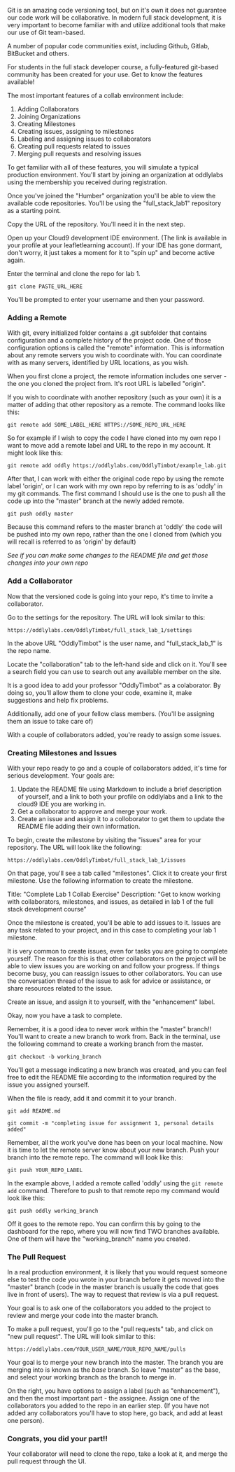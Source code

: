 Git is an amazing code versioning tool, but on it's own it does not guarantee our code work will be collaborative. In modern full stack development, it is very important to become familiar with and utilize additional tools that make our use of Git team-based.

A number of popular code communities exist, including Github, Gitlab, BitBucket and others.

For students in the full stack developer course, a fully-featured git-based community has been created for your use. Get to know the features available!

The most important features of a collab environment include:

1. Adding Collaborators
2. Joining Organizations
3. Creating Milestones
4. Creating issues, assigning to milestones
5. Labeling and assigning issues to collaborators
6. Creating pull requests related to issues
7. Merging pull requests and resolving issues

To get familiar with all of these features, you will simulate a typical production environment. You'll start by joining an organization at oddlylabs using the membership you received during registration.

Once you've joined the "Humber" organization you'll be able to view the available code repositories. You'll be using the "full_stack_lab1" repository as a starting point.

Copy the URL of the repository. You'll need it in the next step.

Open up your Cloud9 development IDE environment. (The link is available in your profile at your leafletlearning account). If your IDE has gone dormant, don't worry, it just takes a moment for it to "spin up" and become active again.

Enter the terminal and clone the repo for lab 1.

`git clone PASTE_URL_HERE`

You'll be prompted to enter your username and then your password.

### Adding a Remote

With git, every initialized folder contains a .git subfolder that contains configuration and a complete history of the project code. One of those configuration options is called the "remote" information. This is information about any remote servers you wish to coordinate with. You can coordinate with as many servers, identified by URL locations, as you wish.

When you first clone a project, the remote information includes one server - the one you cloned the project from. It's root URL is labelled "origin".

If you wish to coordinate with another repository (such as your own) it is a matter of adding that other repository as a remote. The command looks like this:

`git remote add SOME_LABEL_HERE HTTPS://SOME_REPO_URL_HERE`

So for example if I wish to copy the code I have cloned into my own repo I want to move add a remote label and URL to the repo in my account. It might look like this:

`git remote add oddly https://oddlylabs.com/OddlyTimbot/example_lab.git`

After that, I can work with either the original code repo by using the remote label 'origin', or I can work with my own repo by referring to is as 'oddly' in my git commands. The first command I should use is the one to push all the code up into the "master" branch at the newly added remote.

`git push oddly master`

Because this command refers to the master branch at 'oddly' the code will be pushed into my own repo, rather than the one I cloned from (which you will recall is referred to as 'origin' by default)

*See if you can make some changes to the README file and get those changes into your own repo*

### Add a Collaborator

Now that the versioned code is going into your repo, it's time to invite a collaborator.

Go to the settings for the repository. The URL will look similar to this:

`https://oddlylabs.com/OddlyTimbot/full_stack_lab_1/settings`

In the above URL "OddlyTimbot" is the user name, and "full_stack_lab_1" is the repo name.

Locate the "collaboration" tab to the left-hand side and click on it. You'll see a search field you can use to search out any available member on the site.

It is a good idea to add your professor "OddlyTimbot" as a colaborator. By doing so, you'll allow them to clone your code, examine it, make suggestions and help fix problems.

Additionally, add one of your fellow class members. (You'll be assigning them an issue to take care of)

With a couple of collaborators added, you're ready to assign some issues.

### Creating Milestones and Issues

With your repo ready to go and a couple of collaborators added, it's time for serious development. Your goals are:

1. Update the README file using Markdown to include a brief description of yourself, and a link to both your profile on oddlylabs and a link to the cloud9 IDE you are working in.
2. Get a collaborator to approve and merge your work.
3. Create an issue and assign it to a colloborator to get them to update the README file adding their own information.

To begin, create the milestone by visiting the "issues" area for your repository. The URL will look like the following:

`https://oddlylabs.com/OddlyTimbot/full_stack_lab_1/issues`

On that page, you'll see a tab called "milestones". Click it to create your first milestone. Use the following information to create the milestone.

Title: "Complete Lab 1 Collab Exercise"
Description: "Get to know working with collaborators, milestones, and issues, as detailed in lab 1 of the full stack development course"

Once the milestone is created, you'll be able to add issues to it. Issues are any task related to your project, and in this case to completing your lab 1 milestone.

It is very common to create issues, even for tasks you are going to complete yourself. The reason for this is that other collaborators on the project will be able to view issues you are working on and follow your progress. If things become busy, you can reassign issues to other collaborators. You can use the conversation thread of the issue to ask for advice or assistance, or share resources related to the issue.

Create an issue, and assign it to yourself, with the "enhancement" label.

Okay, now you have a task to complete.

Remember, it is a good idea to never work within the "master" branch!! You'll want to create a new branch to work from. Back in the terminal, use the following command to create a working branch from the master.

`git checkout -b working_branch`

You'll get a message indicating a new branch was created, and you can feel free to edit the README file according to the information required by the issue you assigned yourself.

When the file is ready, add it and commit it to your branch.

`git add README.md`

`git commit -m "completing issue for assignment 1, personal details added"`

Remember, all the work you've done has been on your local machine. Now it is time to let the remote server know about your new branch. Push your branch into the remote repo. The command will look like this:

`git push YOUR_REPO_LABEL`

In the example above, I added a remote called 'oddly' using the `git remote add` command. Therefore to push to that remote repo my command would look like this:

`git push oddly working_branch`

Off it goes to the remote repo. You can confirm this by going to the dashboard for the repo, where you will now find TWO branches available. One of them will have the "working_branch" name you created.

### The Pull Request

In a real production environment, it is likely that you would request someone else to test the code you wrote in your branch before it gets moved into the "master" branch (code in the master branch is usually the code that goes live in front of users). The way to request that review is via a pull request.

Your goal is to ask one of the collaborators you added to the project to review and merge your code into the master branch.

To make a pull request, you'll go to the "pull requests" tab, and click on "new pull request". The URL will look similar to this:

`https://oddlylabs.com/YOUR_USER_NAME/YOUR_REPO_NAME/pulls`

Your goal is to merge your new branch into the master. The branch you are merging into is known as the *base* branch. So leave "master" as the base, and select your working branch as the branch to merge in.

On the right, you have options to assign a label (such as "enhancement"), and then the most important part - the assignee. Assign one of the collaborators you added to the repo in an earlier step. (If you have not added any collaborators you'll have to stop here, go back, and add at least one person).

### Congrats, you did your part!!

Your collaborator will need to clone the repo, take a look at it, and merge the pull request through the UI.
